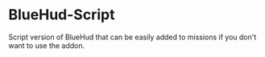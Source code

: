 # BlueHud-Script
Script version of BlueHud that can be easily added to missions if you don't want to use the addon.

